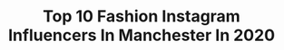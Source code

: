 ---
title: Top 10 Fashion Instagram Influencers In Manchester In 2020
description: >-
  Find top fashion Instagram influencers in Manchester in 2020. Most popular hashtags: #manchester #ootd #fashion #fashionblogger.
platform: Instagram
profiles:
  - username: "__shariyaa"
    fullname: >-
      Shariya🤍
    location: "United Kingdom"
    followers: 11962
    engagement: 1283
    commentsToLikes: 0.058254
    id: ck55ivnfkvnp20i11q8sxbrr5
    verified: false
    hashtags: "#pakistanfashionweek, #neon, #ad, #lipgloss"
  - username: "ellenbrockygirl"
    fullname: >-
      Ellen Brockbank
    location: "United Kingdom"
    followers: 50052
    engagement: 194
    commentsToLikes: 0.027268
    id: ck5zoywb4rnc90i14ua9qlhfl
    verified: false
    hashtags: "#makeupinspo, #manchesterhome, #outfit, #facemask"
  - username: "rosiefinlan"
    fullname: >-
      Make Up Artist In Manchester
    location: "United Kingdom"
    followers: 25622
    engagement: 308
    commentsToLikes: 0.064516
    id: ck5hrofdfv7gh0i11nundz43x
    verified: false
    hashtags: "#browsoftheday, #lipstick, #instabeauty, #makeupraffle"
  - username: "kingjayhilll"
    fullname: >-
      Jay Hill
    location: "United Kingdom"
    followers: 15697
    engagement: 152
    commentsToLikes: 0.037855
    id: ck5bx700hn4hm0i11iolqt9e5
    verified: false
    hashtags: "#streetfashion, #pinkhair, #pastelpink, #beige"
  - username: "abbixworth"
    fullname: >-
      Abbie Worth
    location: "United Kingdom"
    followers: 15318
    engagement: 951
    commentsToLikes: 0.043663
    id: ck5hejmdyt9360i11d2fxlvw6
    verified: false
    hashtags: "#clubllondon, #internationalwomensday, #misspapmuse, #misspapstayhomedressup"
  - username: "reganwalker96"
    fullname: >-
      Regan Walker
    location: "United Kingdom"
    followers: 42155
    engagement: 638
    commentsToLikes: 0.016997
    id: ck5hfyboizyn60i11k6xorl3l
    verified: false
    hashtags: "#sdmyway, #jdnb720, #meinjd, #ad"
  - username: "justleftmyforties_"
    fullname: >-
      My Daily Fashion/beauty
    location: "United Kingdom"
    followers: 9279
    engagement: 486
    commentsToLikes: 0.674746
    id: ck0vzqhn8aej20i199f57tn5n
    verified: false
    hashtags: "#tuesdayfashiontrends, #toesout, #haircareproducts, #neverknowinglyunderdressed"
  - username: "leahgracefitness"
    fullname: >-
      Leah Grace | Fitness & Food
    location: "United Kingdom"
    followers: 49833
    engagement: 466
    commentsToLikes: 0.134392
    id: ck8t21z5cxxd80j786z7q5dpk
    verified: false
    hashtags: "#teamdye, #leaveyourmark, #doyoueven"
  - username: "simplybycarole"
    fullname: >-
      CAROLE | Student Nurse Bae 💉
    location: "United Kingdom"
    followers: 16650
    engagement: 421
    commentsToLikes: 0.090107
    id: ck5cj978ju8yj0i11frpp1go1
    verified: false
    hashtags: "#african, #urbanchic, #fabric, #ankaradress"
  - username: "modestmira_"
    fullname: >-
      AMIRA 👓
    location: "United Kingdom"
    followers: 74003
    engagement: 203
    commentsToLikes: 0.024744
    id: ck0uea1ekkx330i192o3gauaz
    verified: false
    hashtags: "#happytime, #nudestyle, #stylediary, #blue"
---